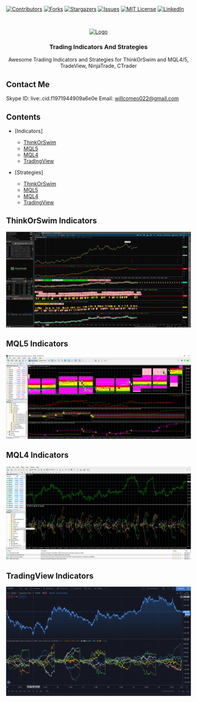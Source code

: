 [![Contributors][contributors-shield]][contributors-url]
[![Forks][forks-shield]][forks-url]
[![Stargazers][stars-shield]][stars-url]
[![Issues][issues-shield]][issues-url]
[![MIT License][license-shield]][license-url]
[![LinkedIn][linkedin-shield]][linkedin-url]


<!-- PROJECT LOGO -->
<br />
<p align="center">
  <a href="https://github.com/bear-gold">
    <img src="https://cdn2.iconfinder.com/data/icons/business-essentials-8/64/market-research-demand-business-growth-512.png" alt="Logo" width="80" height="80">
  </a>

  <h3 align="center">Trading Indicators And Strategies</h3>

  <p align="center">
    Awesome Trading Indicators and Strategies for ThinkOrSwim and MQL4/5, TradeView, NinjaTrade, CTrader
  </p>
</p>

## Contact Me
  Skype ID: live:.cid.f1971944909a6e0e
  Email: willcomeo022@gmail.com
  
## Contents
* [Indicators]
  * [ThinkOrSwim](#thinkorswim-indicators)
  * [MQL5](#mql5-indicators)
  * [MQL4](#mql4-indicators)
  * [TradingView](#tradingview-indicators)

* [Strategies]
  * [ThinkOrSwim](#thinkorswim-indicators)
  * [MQL5](#mql5-indicators)
  * [MQL4](#mql4-indicators)
  * [TradingView](#tradingview-indicators)


## ThinkOrSwim Indicators

[![ThinkOrSwim][TOS-Image]](https://github.com/bear-gold/Trading-Indicators/tree/master/ThinkOrSwim)

## MQL5 Indicators

[![MQL5][MQL5-Image]](https://github.com/bear-gold/Trading-Indicators/tree/master/MQL5)

## MQL4 Indicators

[![MQL4][MQL4-Image]](https://github.com/bear-gold/Trading-Indicators/tree/master/MQL4)

## TradingView Indicators

[![TradingView][PINE-Image]](https://github.com/bear-gold/Trading-Indicators/tree/master/TradingView)


<!-- MARKDOWN LINKS & IMAGES -->
<!-- https://www.markdownguide.org/basic-syntax/#reference-style-links -->
[contributors-shield]: https://img.shields.io/github/contributors/othneildrew/Best-README-Template.svg?style=flat-square
[contributors-url]: https://github.com/othneildrew/Best-README-Template/graphs/contributors
[forks-shield]: https://img.shields.io/github/forks/othneildrew/Best-README-Template.svg?style=flat-square
[forks-url]: https://github.com/othneildrew/Best-README-Template/network/members
[stars-shield]: https://img.shields.io/github/stars/othneildrew/Best-README-Template.svg?style=flat-square
[stars-url]: https://github.com/othneildrew/Best-README-Template/stargazers
[issues-shield]: https://img.shields.io/github/issues/othneildrew/Best-README-Template.svg?style=flat-square
[issues-url]: https://github.com/othneildrew/Best-README-Template/issues
[license-shield]: https://img.shields.io/github/license/othneildrew/Best-README-Template.svg?style=flat-square
[license-url]: https://github.com/othneildrew/Best-README-Template/blob/master/LICENSE.txt
[linkedin-shield]: https://img.shields.io/badge/-LinkedIn-black.svg?style=flat-square&logo=linkedin&colorB=555
[linkedin-url]: https://linkedin.com/in/othneildrew
[TOS-Image]: ThinkOrSwim/TOS.png
[MQL5-Image]: MQL5/MQL5.png
[MQL4-Image]: MQL4/MQL4.png
[PINE-Image]: TradingView/PineScript.png